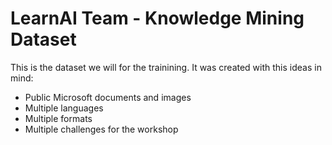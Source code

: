 # LearnAI Team - Knowledge Mining Dataset

This is the dataset we will for the trainining. It was created with this ideas in mind:

+ Public Microsoft documents and images
+ Multiple languages
+ Multiple formats
+ Multiple challenges for the workshop